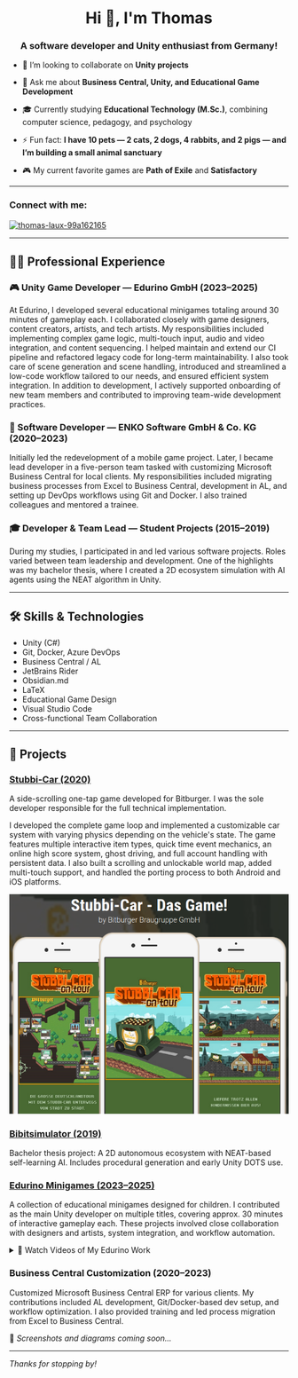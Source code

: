 <h1 align="center">Hi 👋, I'm Thomas</h1>
<h3 align="center">A software developer and Unity enthusiast from Germany!</h3>

- 👯 I’m looking to collaborate on **Unity projects**

- 💬 Ask me about **Business Central, Unity, and Educational Game Development**

- 🎓 Currently studying **Educational Technology (M.Sc.)**, combining computer science, pedagogy, and psychology

- ⚡ Fun fact: **I have 10 pets — 2 cats, 2 dogs, 4 rabbits, and 2 pigs — and I’m building a small animal sanctuary**

- 🎮 My current favorite games are **Path of Exile** and **Satisfactory**

---

<h3 align="left">Connect with me:</h3>
<p align="left">
<a href="https://linkedin.com/in/thomas-laux-99a162165" target="blank">
<img align="center" src="https://raw.githubusercontent.com/rahuldkjain/github-profile-readme-generator/master/src/images/icons/Social/linked-in-alt.svg" alt="thomas-laux-99a162165" height="30" width="40" />
</a>
</p>

---

## 🧑‍💻 Professional Experience

### 🎮 Unity Game Developer — Edurino GmbH (2023–2025)
At Edurino, I developed several educational minigames totaling around 30 minutes of gameplay each. I collaborated closely with game designers, content creators, artists, and tech artists. My responsibilities included implementing complex game logic, multi-touch input, audio and video integration, and content sequencing. I helped maintain and extend our CI pipeline and refactored legacy code for long-term maintainability. I also took care of scene generation and scene handling, introduced and streamlined a low-code workflow tailored to our needs, and ensured efficient system integration. In addition to development, I actively supported onboarding of new team members and contributed to improving team-wide development practices.


### 🧩 Software Developer — ENKO Software GmbH & Co. KG (2020–2023)
Initially led the redevelopment of a mobile game project. Later, I became lead developer in a five-person team tasked with customizing Microsoft Business Central for local clients. My responsibilities included migrating business processes from Excel to Business Central, development in AL, and setting up DevOps workflows using Git and Docker. I also trained colleagues and mentored a trainee.

### 🎓 Developer & Team Lead — Student Projects (2015–2019)
During my studies, I participated in and led various software projects. Roles varied between team leadership and development. One of the highlights was my bachelor thesis, where I created a 2D ecosystem simulation with AI agents using the NEAT algorithm in Unity.

---

## 🛠️ Skills & Technologies

- Unity (C#)
- Git, Docker, Azure DevOps
- Business Central / AL
- JetBrains Rider
- Obsidian.md
- LaTeX
- Educational Game Design
- Visual Studio Code
- Cross-functional Team Collaboration

---

## 🧪 Projects

### [Stubbi-Car (2020)](https://apps.apple.com/us/app/stubbi-car-das-game/id1508323525)
A side-scrolling one-tap game developed for Bitburger. I was the sole developer responsible for the full technical implementation.

I developed the complete game loop and implemented a customizable car system with varying physics depending on the vehicle's state. The game features multiple interactive item types, quick time event mechanics, an online high score system, ghost driving, and full account handling with persistent data. I also built a scrolling and unlockable world map, added multi-touch support, and handled the porting process to both Android and iOS platforms.

![Stubbi-Car Screenshot](./StubbiCar.png)

### [Bibitsimulator (2019)](https://github.com/LauxThomas/Bachelor_AI_ecosystem)
Bachelor thesis project: A 2D autonomous ecosystem with NEAT-based self-learning AI. Includes procedural generation and early Unity DOTS use.

### [Edurino Minigames (2023–2025)](https://apps.apple.com/de/app/edurino/id1576678420)
A collection of educational minigames designed for children. I contributed as the main Unity developer on multiple titles, covering approx. 30 minutes of interactive gameplay each. These projects involved close collaboration with designers and artists, system integration, and workflow automation.

<details>
  <summary>🎥 Watch Videos of My Edurino Work</summary>

<table>
  <tr>
    <td align="center">
      <a href="https://youtu.be/qOaQk_KmSgs"><img src="https://img.youtube.com/vi/qOaQk_KmSgs/0.jpg" width="200"/></a><br/>
      <sub>E11 ClockChaos</sub>
    </td>
    <td align="center">
      <a href="https://youtu.be/4cijJ6Y50GM"><img src="https://img.youtube.com/vi/4cijJ6Y50GM/0.jpg" width="200"/></a><br/>
      <sub>E200 lineBlaster</sub>
    </td>
    <td align="center">
      <a href="https://youtu.be/lV2BNdKEjOQ"><img src="https://img.youtube.com/vi/lV2BNdKEjOQ/0.jpg" width="200"/></a><br/>
      <sub>E9 mindfulMaze</sub>
    </td>
    <td align="center">
      <a href="https://youtu.be/rWysi2-9bkc"><img src="https://img.youtube.com/vi/rWysi2-9bkc/0.jpg" width="200"/></a><br/>
      <sub>E201 dataTreasure</sub>
    </td>
  </tr>
  <tr>
    <td align="center">
      <a href="https://youtu.be/xwI2iU1kbhw"><img src="https://img.youtube.com/vi/xwI2iU1kbhw/0.jpg" width="200"/></a><br/>
      <sub>E9 puffyBreath</sub>
    </td>
    <td align="center">
      <a href="https://youtu.be/Ddz-y3zdPDA"><img src="https://img.youtube.com/vi/Ddz-y3zdPDA/0.jpg" width="200"/></a><br/>
      <sub>E9 thoughtBalloons</sub>
    </td>
    <td align="center">
      <a href="https://youtu.be/W1-PzEqfplo"><img src="https://img.youtube.com/vi/W1-PzEqfplo/0.jpg" width="200"/></a><br/>
      <sub>E11 AutorunnerTime</sub>
    </td>
    <td align="center">
      <a href="https://youtu.be/bzCJ3cSy3vI"><img src="https://img.youtube.com/vi/bzCJ3cSy3vI/0.jpg" width="200"/></a><br/>
      <sub>E201 catfishGarden</sub>
    </td>
  </tr>
  <tr>
    <td align="center">
      <a href="https://youtu.be/OukHaXuMUQ8"><img src="https://img.youtube.com/vi/OukHaXuMUQ8/0.jpg" width="200"/></a><br/>
      <sub>E200 characterWallpaperPuzzle</sub>
    </td>
    <td align="center">
      <a href="https://youtu.be/vMaHm2hKBiI"><img src="https://img.youtube.com/vi/vMaHm2hKBiI/0.jpg" width="200"/></a><br/>
      <sub>E201 digitalDetox</sub>
    </td>
    <td align="center">
      <a href="https://youtu.be/7OyP4_T08A4"><img src="https://img.youtube.com/vi/7OyP4_T08A4/0.jpg" width="200"/></a><br/>
      <sub>E11 Around the Clock</sub>
    </td>
    <td align="center">
      <a href="https://youtu.be/9mtozPRZVoU"><img src="https://img.youtube.com/vi/9mtozPRZVoU/0.jpg" width="200"/></a><br/>
      <sub>E11 Build a Clock</sub>
    </td>
  </tr>
  <tr>
    <td align="center">
      <a href="https://youtu.be/CSfEKOv49m4"><img src="https://img.youtube.com/vi/CSfEKOv49m4/0.jpg" width="200"/></a><br/>
      <sub>E9 Memory Book</sub>
    </td>
    <td></td>
    <td></td>
    <td></td>
  </tr>
</table>

</details>


### Business Central Customization (2020–2023)
Customized Microsoft Business Central ERP for various clients. My contributions included AL development, Git/Docker-based dev setup, and workflow optimization. I also provided training and led process migration from Excel to Business Central.

📸 *Screenshots and diagrams coming soon...*

---

_Thanks for stopping by!_
